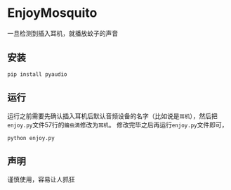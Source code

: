 # EnjoyMosquito
一旦检测到插入耳机，就播放蚊子的声音

## 安装
```
pip install pyaudio
```

## 运行
运行之前需要先确认插入耳机后默认音频设备的名字（比如说是`耳机`），然后把 `enjoy.py`文件57行的`鑰虫満`修改为`耳机`。
修改完毕之后再运行`enjoy.py`文件即可，
```
python enjoy.py
```


## 声明
谨慎使用，容易让人抓狂